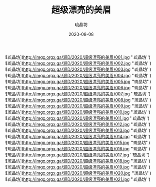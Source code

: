 ﻿---
layout: post
title:  "超级漂亮的美眉"
description: 超级漂亮的美眉,21P
date:   2020-08-08
categories: 琉晶坊
img: imgx.orgx.ga/漏D/2020/超级漂亮的美眉/000.jpg
author: 琉晶坊
---

![琉晶坊](http://imgx.orgx.ga/漏D/2020/超级漂亮的美眉/001.jpg ''琉晶坊'') <br>
![琉晶坊](http://imgx.orgx.ga/漏D/2020/超级漂亮的美眉/002.jpg ''琉晶坊'') <br>
![琉晶坊](http://imgx.orgx.ga/漏D/2020/超级漂亮的美眉/003.jpg ''琉晶坊'') <br>
![琉晶坊](http://imgx.orgx.ga/漏D/2020/超级漂亮的美眉/004.jpg ''琉晶坊'') <br>
![琉晶坊](http://imgx.orgx.ga/漏D/2020/超级漂亮的美眉/005.jpg ''琉晶坊'') <br>
![琉晶坊](http://imgx.orgx.ga/漏D/2020/超级漂亮的美眉/006.jpg ''琉晶坊'') <br>
![琉晶坊](http://imgx.orgx.ga/漏D/2020/超级漂亮的美眉/007.jpg ''琉晶坊'') <br>
![琉晶坊](http://imgx.orgx.ga/漏D/2020/超级漂亮的美眉/008.jpg ''琉晶坊'') <br>
![琉晶坊](http://imgx.orgx.ga/漏D/2020/超级漂亮的美眉/009.jpg ''琉晶坊'') <br>
![琉晶坊](http://imgx.orgx.ga/漏D/2020/超级漂亮的美眉/010.jpg ''琉晶坊'') <br>
![琉晶坊](http://imgx.orgx.ga/漏D/2020/超级漂亮的美眉/011.jpg ''琉晶坊'') <br>
![琉晶坊](http://imgx.orgx.ga/漏D/2020/超级漂亮的美眉/012.jpg ''琉晶坊'') <br>
![琉晶坊](http://imgx.orgx.ga/漏D/2020/超级漂亮的美眉/013.jpg ''琉晶坊'') <br>
![琉晶坊](http://imgx.orgx.ga/漏D/2020/超级漂亮的美眉/014.jpg ''琉晶坊'') <br>
![琉晶坊](http://imgx.orgx.ga/漏D/2020/超级漂亮的美眉/015.jpg ''琉晶坊'') <br>
![琉晶坊](http://imgx.orgx.ga/漏D/2020/超级漂亮的美眉/016.jpg ''琉晶坊'') <br>
![琉晶坊](http://imgx.orgx.ga/漏D/2020/超级漂亮的美眉/017.jpg ''琉晶坊'') <br>
![琉晶坊](http://imgx.orgx.ga/漏D/2020/超级漂亮的美眉/018.jpg ''琉晶坊'') <br>
![琉晶坊](http://imgx.orgx.ga/漏D/2020/超级漂亮的美眉/019.jpg ''琉晶坊'') <br>
![琉晶坊](http://imgx.orgx.ga/漏D/2020/超级漂亮的美眉/020.jpg ''琉晶坊'') <br>
![琉晶坊](http://imgx.orgx.ga/漏D/2020/超级漂亮的美眉/021.jpg ''琉晶坊'') <br>
